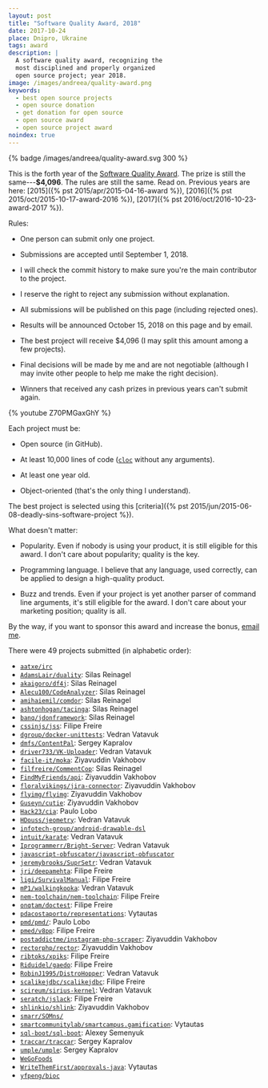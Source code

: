 ```yaml
---
layout: post
title: "Software Quality Award, 2018"
date: 2017-10-24
place: Dnipro, Ukraine
tags: award
description: |
  A software quality award, recognizing the
  most disciplined and properly organized
  open source project; year 2018.
image: /images/andreea/quality-award.png
keywords:
  - best open source projects
  - open source donation
  - get donation for open source
  - open source award
  - open source project award
noindex: true
---
```


{% badge /images/andreea/quality-award.svg 300 %}

This is the forth year of the
[Software Quality Award](/award.html). The prize
is still the same---**$4,096**.
The rules are still the same. Read on.
Previous years are here:
[2015]({% pst 2015/apr/2015-04-16-award %}),
[2016]({% pst 2015/oct/2015-10-17-award-2016 %}),
[2017]({% pst 2016/oct/2016-10-23-award-2017 %}).

<!--more-->

Rules:

  * One person can submit only one project.

  * Submissions are accepted until September 1, 2018.

  * I will check the commit history to make sure you're the main contributor to the project.

  * I reserve the right to reject any submission without explanation.

  * All submissions will be published on this page (including rejected ones).

  * Results will be announced October 15, 2018 on this page and by email.

  * The best project will receive $4,096 (I may split this amount among a few projects).

  * Final decisions will be made by me and are not negotiable
    (although I may invite other people to help me make the right decision).

  * Winners that received any cash prizes in previous years can't submit again.

{% youtube Z70PMGaxGhY %}

Each project must be:

  * Open source (in GitHub).

  * At least 10,000 lines of code ([`cloc`](https://www.npmjs.com/package/cloc) without any arguments).

  * At least one year old.

  * Object-oriented (that's the only thing I understand).

The best project is selected using this [criteria]({% pst 2015/jun/2015-06-08-deadly-sins-software-project %}).

What doesn't matter:

  * Popularity. Even if nobody is using your
    product, it is still eligible for this award. I don't care about
    popularity; quality is the key.

  * Programming language. I believe that any language, used correctly,
    can be applied to design a high-quality product.

  * Buzz and trends. Even if your project is yet another parser of command
    line arguments, it's still eligible for the award. I don't care about
    your marketing position; quality is all.

By the way, if you want to sponsor this award and increase the bonus,
[email me](mailto:me@yegor256.com).

There were 49 projects submitted (in alphabetic order):

  * [`aatxe/irc`](https://github.com/aatxe/irc)
  * [`AdamsLair/duality`](https://github.com/AdamsLair/duality): Silas Reinagel
  * [`akaigoro/df4j`](https://github.com/akaigoro/df4j): Silas Reinagel
  * [`Alecu100/CodeAnalyzer`](https://github.com/Alecu100/CodeAnalyzer): Silas Reinagel
  * [`amihaiemil/comdor`](https://github.com/amihaiemil/comdor): Silas Reinagel
  * [`ashtonhogan/tacinga`](https://github.com/ashtonhogan/tacinga): Silas Reinagel
  * [`banq/jdonframework`](https://github.com/banq/jdonframework): Silas Reinagel
  * [`cssinjs/jss`](https://github.com/cssinjs/jss): Filipe Freire
  * [`dgroup/docker-unittests`](https://github.com/dgroup/docker-unittests): Vedran Vatavuk
  * [`dmfs/ContentPal`](https://github.com/dmfs/ContentPal): Sergey Kapralov
  * [`driver733/VK-Uploader`](https://github.com/driver733/VK-Uploader): Vedran Vatavuk
  * [`facile-it/moka`](https://github.com/facile-it/moka): Ziyavuddin Vakhobov
  * [`filfreire/CommentCop`](https://github.com/filfreire/CommentCop): Silas Reinagel
  * [`FindMyFriends/api`](https://github.com/FindMyFriends/api): Ziyavuddin Vakhobov
  * [`floralvikings/jira-connector`](https://github.com/floralvikings/jira-connector): Ziyavuddin Vakhobov
  * [`flyimg/flyimg`](https://github.com/flyimg/flyimg): Ziyavuddin Vakhobov
  * [`Guseyn/cutie`](https://github.com/Guseyn/cutie): Ziyavuddin Vakhobov
  * [`Hack23/cia`](https://github.com/Hack23/cia): Paulo Lobo
  * [`HDouss/jeometry`](https://github.com/HDouss/jeometry): Vedran Vatavuk
  * [`infotech-group/android-drawable-dsl`](https://github.com/infotech-group/android-drawable-dsl)
  * [`intuit/karate`](https://github.com/intuit/karate): Vedran Vatavuk
  * [`Iprogrammerr/Bright-Server`](https://github.com/Iprogrammerr/Bright-Server): Vedran Vatavuk
  * [`javascript-obfuscator/javascript-obfuscator`](https://github.com/javascript-obfuscator/javascript-obfuscator)
  * [`jeremybrooks/SuprSetr`](https://github.com/jeremybrooks/SuprSetr): Vedran Vatavuk
  * [`jri/deepamehta`](https://github.com/jri/deepamehta): Filipe Freire
  * [`ligi/SurvivalManual`](https://github.com/ligi/SurvivalManual): Filipe Freire
  * [`mP1/walkingkooka`](https://github.com/mP1/walkingkooka): Vedran Vatavuk
  * [`nem-toolchain/nem-toolchain`](https://github.com/nem-toolchain/nem-toolchain): Filipe Freire
  * [`onqtam/doctest`](https://github.com/onqtam/doctest): Filipe Freire
  * [`pdacostaporto/representations`](https://github.com/pdacostaporto/representations): Vytautas
  * [`pmd/pmd/`](https://github.com/pmd/pmd/): Paulo Lobo
  * [`pmed/v8pp`](https://github.com/pmed/v8pp): Filipe Freire
  * [`postaddictme/instagram-php-scraper`](https://github.com/postaddictme/instagram-php-scraper): Ziyavuddin Vakhobov
  * [`rectorphp/rector`](https://github.com/rectorphp/rector): Ziyavuddin Vakhobov
  * [`ribtoks/xpiks`](https://github.com/ribtoks/xpiks): Filipe Freire
  * [`Riduidel/gaedo`](https://github.com/Riduidel/gaedo): Filipe Freire
  * [`RobinJ1995/DistroHopper`](https://github.com/RobinJ1995/DistroHopper): Vedran Vatavuk
  * [`scalikejdbc/scalikejdbc`](https://github.com/scalikejdbc/scalikejdbc): Filipe Freire
  * [`scireum/sirius-kernel`](https://github.com/scireum/sirius-kernel): Vedran Vatavuk
  * [`seratch/jslack`](https://github.com/seratch/jslack): Filipe Freire
  * [`shlinkio/shlink`](https://github.com/shlinkio/shlink): Ziyavuddin Vakhobov
  * [`smarr/SOMns/`](https://github.com/smarr/SOMns/)
  * [`smartcommunitylab/smartcampus.gamification`](https://github.com/smartcommunitylab/smartcampus.gamification): Vytautas
  * [`sql-boot/sql-boot`](https://github.com/sql-boot/sql-boot): Alexey Semenyuk
  * [`traccar/traccar`](https://github.com/traccar/traccar): Sergey Kapralov
  * [`umple/umple`](https://github.com/umple/umple): Sergey Kapralov
  * [`WeGoFoods`](https://github.com/WeGoFoods)
  * [`WriteThemFirst/approvals-java`](https://github.com/WriteThemFirst/approvals-java): Vytautas
  * [`yfpeng/bioc`](https://github.com/yfpeng/bioc)
